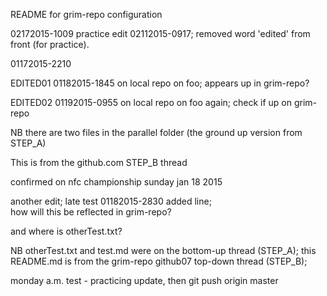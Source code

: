 README for grim-repo configuration

02172015-1009 practice edit
02112015-0917;  removed word 'edited' from front (for practice).

01172015-2210

EDITED01 01182015-1845 on local repo on foo;  appears up in grim-repo?

EDITED02 01192015-0955 on local repo on foo again;  check if up on grim-repo

NB there are two files in the parallel folder (the ground up version from STEP_A)

This is from the github.com STEP_B thread

confirmed on nfc championship sunday jan 18 2015

another edit;  late test 01182015-2830 added line;  
how will this be reflected in grim-repo?

and where is otherTest.txt?

NB otherTest.txt and test.md were on the bottom-up thread (STEP_A);
this README.md is from the grim-repo github07 top-down thread (STEP_B);

monday a.m. test - practicing update, then git push origin master
